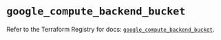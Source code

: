# `google_compute_backend_bucket`

Refer to the Terraform Registry for docs: [`google_compute_backend_bucket`](https://registry.terraform.io/providers/hashicorp/google/5.18.0/docs/resources/compute_backend_bucket).
